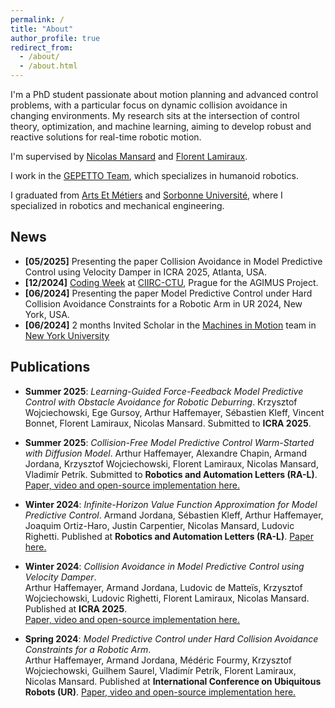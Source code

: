 ```yaml
---
permalink: /
title: "About"
author_profile: true
redirect_from: 
  - /about/
  - /about.html
---
```


I'm a PhD student passionate about motion planning and advanced control problems, with a particular focus on dynamic collision avoidance in changing environments. My research sits at the intersection of control theory, optimization, and machine learning, aiming to develop robust and reactive solutions for real-time robotic motion.

I'm supervised by [Nicolas Mansard](https://scholar.google.fr/citations?user=rq-9xAkAAAAJ&hl=en) and [Florent Lamiraux](https://scholar.google.fr/citations?user=WNlfd2sAAAAJ&hl=fr).

I work in the [GEPETTO Team](https://www.laas.fr/en/teams/gepetto/), which specializes in humanoid robotics.

I graduated from [Arts Et Métiers](https://artsetmetiers.fr/en) and [Sorbonne Université](https://www.sorbonne-universite.fr/en), where I specialized in robotics and mechanical engineering.

## News

- **[05/2025]** Presenting the paper Collision Avoidance in Model Predictive Control using Velocity Damper in ICRA 2025, Atlanta, USA.
- **[12/2024]** [Coding Week](https://www.agimus-project.eu/news-events/news/51-successful-coding-week-at-ciirc-ctu-marks-key-milestone-for-agimus-project) at [CIIRC-CTU](https://www.ciirc.cvut.cz/), Prague for the AGIMUS Project.
- **[06/2024]** Presenting the paper Model Predictive Control under Hard Collision Avoidance Constraints for a Robotic Arm in UR 2024, New York, USA.
- **[06/2024]** 2 months Invited Scholar in the [Machines in Motion](https://www.machinesinmotion.org/) team in [New York University](https://www.nyu.edu/)

## Publications

- **Summer 2025**: *Learning-Guided Force-Feedback Model Predictive Control with Obstacle Avoidance for Robotic Deburring*.
Krzysztof Wojciechowski, Ege Gursoy, Arthur Haffemayer, Sébastien Kleff, Vincent Bonnet, Florent Lamiraux, Nicolas Mansard. Submitted to **ICRA 2025**.

- **Summer 2025**: *Collision-Free Model Predictive Control Warm-Started with Diffusion Model*.
Arthur Haffemayer, Alexandre Chapin, Armand Jordana, Krzysztof Wojciechowski, Florent Lamiraux, Nicolas Mansard, Vladimír Petrík. Submitted to **Robotics and Automation Letters (RA-L)**. [Paper, video and open-source implementation here.](https://ahaffemayer.github.io/slot_attention_diffusion)

- **Winter 2024**: *Infinite-Horizon Value Function Approximation for Model Predictive Control*.
Armand Jordana, Sébastien Kleff, Arthur Haffemayer, Joaquim Ortiz-Haro, Justin Carpentier, Nicolas Mansard, Ludovic Righetti. Published at **Robotics and Automation Letters (RA-L)**. [Paper here.](https://arxiv.org/pdf/2502.06760)

- **Winter 2024**: *Collision Avoidance in Model Predictive Control using Velocity Damper*.  
  Arthur Haffemayer, Armand Jordana, Ludovic de Matteïs, Krzysztof Wojciechowski, Ludovic Righetti, Florent Lamiraux, Nicolas Mansard.  
  Published at **ICRA 2025**.  
  [Paper, video and open-source implementation here.](https://gepettoweb.laas.fr/articles/haffemayer2025.html)

- **Spring 2024**: *Model Predictive Control under Hard Collision Avoidance Constraints for a Robotic Arm*.  
  Arthur Haffemayer, Armand Jordana, Médéric Fourmy, Krzysztof Wojciechowski, Guilhem Saurel, Vladimír Petrík, Florent Lamiraux, Nicolas Mansard. Published at **International Conference on Ubiquitous Robots (UR)**.
  [Paper, video and open-source implementation here.](https://gepettoweb.laas.fr/articles/haffemayer2024.html)
